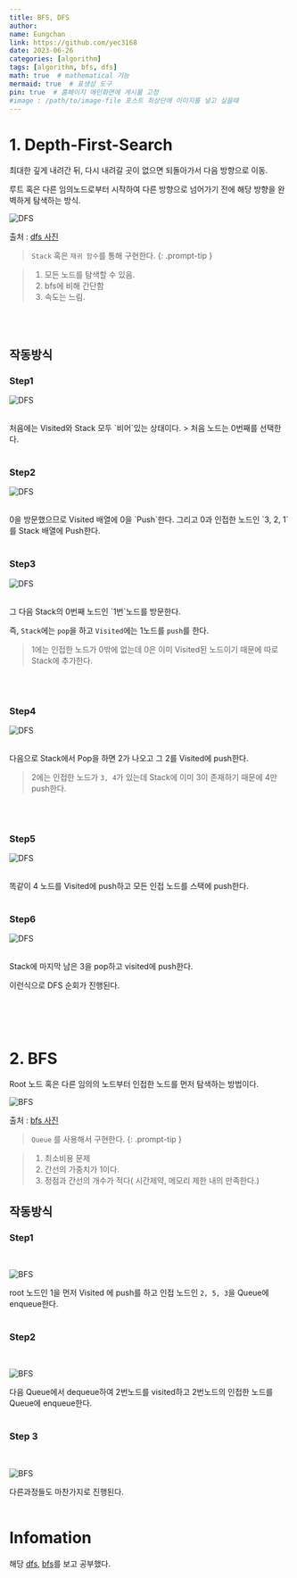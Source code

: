 ```yaml
---
title: BFS, DFS
author:
name: Eungchan
link: https://github.com/yec3168
date: 2023-06-26
categories: [algorithm]
tags: [algorithm, bfs, dfs]
math: true  # mathematical 기능
mermaid: true  # 표생성 도구
pin: true  # 홈페이지 메인화면에 게시물 고정
#image : /path/to/image-file 포스트 최상단에 이미지를 넣고 싶을때
---
```

  

# 1. Depth-First-Search

최대한 깊게 내려간 뒤, 다시 내려갈 곳이 없으면 되돌아가서 다음 방향으로 이동.

루트 혹은 다른 임의노드로부터 시작하여 다른 방향으로 넘어가기 전에 해당 방향을 완벽하게 탐색하는 방식.

![DFS](/assets/img/algorithm/dfs_bfs/dfs.gif)

출처 : [dfs 사진](https://developer-mac.tistory.com/64) 

>  `Stack` 혹은 `재귀 함수`를 통해 구현한다.
{: .prompt-tip }

 
>  1. 모든 노드를 탐색할 수 있음.
>  2. bfs에 비해 간단함
>  3. 속도는 느림.

<br>
<br>


## 작동방식
### Step1
![DFS](/assets/img/algorithm/dfs_bfs/dfs_1.png)

<br>
처음에는 Visited와  Stack 모두 `비어`있는 상태이다.
> 처음 노드는 0번째를 선택한다.
<br>
<br>

### Step2
![DFS](/assets/img/algorithm/dfs_bfs/dfs_2.png)

<br>
0을 방문했으므로 Visited 배열에 0을 `Push`한다.
그리고 0과 인접한 노드인 `3, 2, 1`를 Stack 배열에 Push한다.
<br>
<br>

### Step3
![DFS](/assets/img/algorithm/dfs_bfs/dfs_3.png)

<br>
그 다음 Stack의 0번째 노드인 `1번`노드를 방문한다.

즉, `Stack`에는 `pop`을 하고 `Visited`에는 1노드를 `push`를 한다.

> 1에는 인접한 노드가 0밖에 없는데 0은 이미 Visited된 노드이기 때문에 따로 Stack에 추가한다.
<br>
<br>

### Step4
![DFS](/assets/img/algorithm/dfs_bfs/dfs_4.png)

<br>
다음으로 Stack에서 Pop을 하면 2가 나오고 그 2를 Visited에 push한다.

> 2에는 인접한 노드가 `3, 4`가 있는데 Stack에 이미 3이 존재하기 때문에 4만 push한다.

<br>
<br>


### Step5
![DFS](/assets/img/algorithm/dfs_bfs/dfs_5.png)

<br>
똑같이 4 노드를 Visited에 push하고 모든 인접 노드를 스택에 push한다.
<br>
<br>


### Step6
![DFS](/assets/img/algorithm/dfs_bfs/dfs_6.png)

<br>
Stack에 마지막 남은 3을 pop하고 visited에 push한다.


이런식으로 DFS 순회가 진행된다.
<br>
<br>



<br>
<br>

# 2. BFS

Root 노드 혹은 다른 임의의 노드부터 인접한 노드를 먼저 탐색하는 방법이다.  

![BFS](/assets/img/algorithm/dfs_bfs/bfs.gif)

출처 : [bfs 사진](https://developer-mac.tistory.com/64)

>  `Queue` 를 사용해서 구현한다.
{: .prompt-tip }

>  1. 최소비용 문제
>  2. 간선의 가중치가 1이다.
>  3. 정점과 간선의 개수가 적다( 시간제약, 메모리 제한 내의 만족한다.) 
  



## 작동방식
### Step1

<br>

![BFS](/assets/img/algorithm/dfs_bfs/bfs_1.png)

root 노드인 1을 먼저 Visited 에 push를 하고 인접 노드인 `2, 5, 3`을 Queue에 enqueue한다.
<br>
<br>

### Step2

<br>

![BFS](/assets/img/algorithm/dfs_bfs/bfs_2.png)

다음 Queue에서 dequeue하여 2번노드를 visited하고 2번노드의 인접한 노드를 Queue에 enqueue한다.
<br>
<br>


### Step 3

<br>

![BFS](/assets/img/algorithm/dfs_bfs/bfs_3.png)

다른과정들도 마찬가지로 진행된다.
<br>
<br>

# Infomation
해당 [dfs](https://www.geeksforgeeks.org/depth-first-search-or-dfs-for-a-graph/), [bfs](https://www.codesdope.com/course/algorithms-bfs/)를 보고 공부했다.